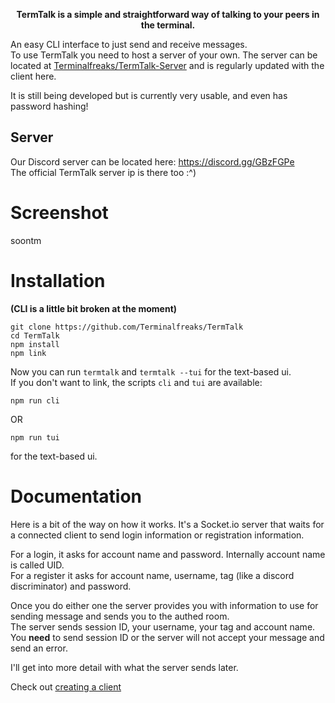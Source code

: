 <strong><p align="center">TermTalk is a simple and straightforward way of talking to your peers in the terminal.</p></strong>
An easy CLI interface to just send and receive messages.  
To use TermTalk you need to host a server of your own. The server can be located at [Terminalfreaks/TermTalk-Server](https://github.com/Terminalfreaks/TermTalk-Server) and is regularly updated with the client here.  

It is still being developed but is currently very usable, and even has password hashing!

## Server
Our Discord server can be located here: https://discord.gg/GBzFGPe  
The official TermTalk server ip is there too :^)  

# Screenshot
soontm

# Installation
**(CLI is a little bit broken at the moment)**
```
git clone https://github.com/Terminalfreaks/TermTalk
cd TermTalk
npm install
npm link
```  
Now you can run `termtalk` and `termtalk --tui` for the text-based ui.  
If you don't want to link, the scripts `cli` and `tui` are available:  
```
npm run cli
```  
OR
```
npm run tui
```  
for the text-based ui.

# Documentation
Here is a bit of the way on how it works. It's a Socket.io server that waits for a connected client to send login information or registration information.  

For a login, it asks for account name and password. Internally account name is called UID.  
For a register it asks for account name, username, tag (like a discord discriminator) and password.  

Once you do either one the server provides you with information to use for sending message and sends you to the authed room.  
The server sends session ID, your username, your tag and account name. You **need** to send session ID or the server will not accept your message and send an error.  

I'll get into more detail with what the server sends later.

Check out [creating a client](creating_a_client.md)